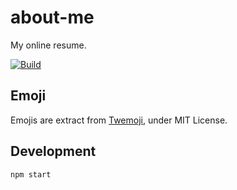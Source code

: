 # about-me

My online resume.

[![Build](https://github.com/ViBiOh/about-me/workflows/Build/badge.svg)](https://github.com/ViBiOh/about-me/actions)

## Emoji

Emojis are extract from [Twemoji](https://github.com/twitter/twemoji), under MIT License.

## Development

```bash
npm start
```
